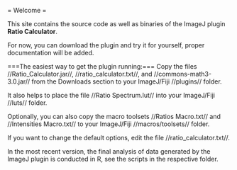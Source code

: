= Welcome =

This site contains the source code as well as binaries of the ImageJ plugin **Ratio Calculator**.

For now, you can download the plugin and try it for yourself, proper documentation will be added.

===The easiest way to get the plugin running:===
Copy the files //Ratio_Calculator.jar//, //ratio_calculator.txt//, and //commons-math3-3.0.jar// from the Downloads section to your ImageJ/Fiji //plugins// folder. 

It also helps to place the file //Ratio Spectrum.lut// into your ImageJ/Fiji //luts// folder.

Optionally, you can also copy the macro toolsets //Ratios Macro.txt// and //Intensities Macro.txt// to your ImageJ/Fiji //macros/toolsets// folder.

If you want to change the default options, edit the file //ratio_calculator.txt//.

In the most recent version, the final analysis of data generated by the ImageJ plugin is conducted in R, see the scripts in the respective folder.